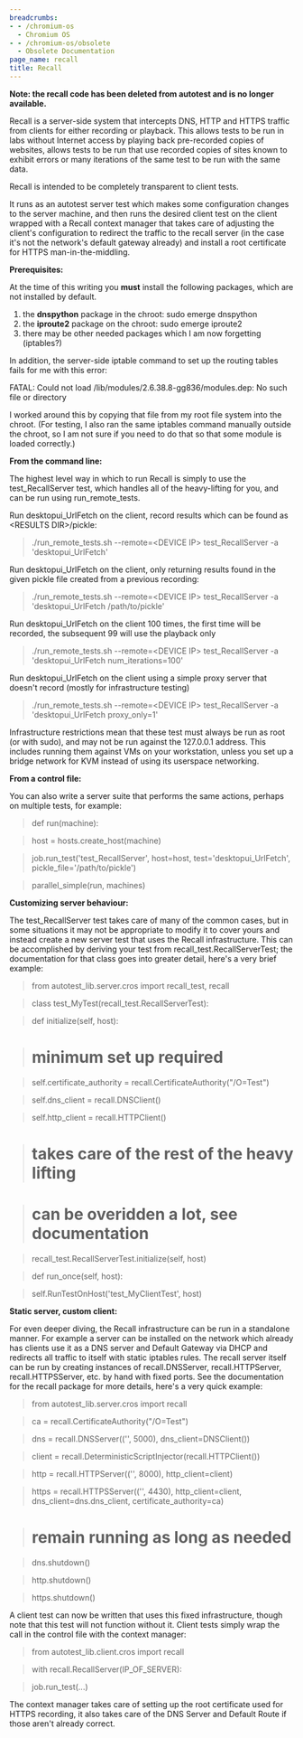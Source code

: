 ```yaml
---
breadcrumbs:
- - /chromium-os
  - Chromium OS
- - /chromium-os/obsolete
  - Obsolete Documentation
page_name: recall
title: Recall
---
```


**Note: the recall code has been deleted from autotest and is no longer
available.**

Recall is a server-side system that intercepts DNS, HTTP and HTTPS traffic from
clients for either recording or playback. This allows tests to be run in labs
without Internet access by playing back pre-recorded copies of websites, allows
tests to be run that use recorded copies of sites known to exhibit errors or
many iterations of the same test to be run with the same data.

Recall is intended to be completely transparent to client tests.

It runs as an autotest server test which makes some configuration changes to the
server machine, and then runs the desired client test on the client wrapped with
a Recall context manager that takes care of adjusting the client's configuration
to redirect the traffic to the recall server (in the case it's not the network's
default gateway already) and install a root certificate for HTTPS
man-in-the-middling.

**Prerequisites:**

At the time of this writing you **must** install the following packages, which
are not installed by default.

1.  the **dnspython** package in the chroot: sudo emerge dnspython
2.  the **iproute2** package on the chroot: sudo emerge iproute2
3.  there may be other needed packages which I am now forgetting
            (iptables?)

In addition, the server-side iptable command to set up the routing tables fails
for me with this error:

FATAL: Could not load /lib/modules/2.6.38.8-gg836/modules.dep: No such file or
directory

I worked around this by copying that file from my root file system into the
chroot. (For testing, I also ran the same iptables command manually outside the
chroot, so I am not sure if you need to do that so that some module is loaded
correctly.)

**From the command line:**

The highest level way in which to run Recall is simply to use the
test_RecallServer test, which handles all of the heavy-lifting for you, and can
be run using run_remote_tests.

Run desktopui_UrlFetch on the client, record results which can be found as
&lt;RESULTS DIR&gt;/pickle:

> ./run_remote_tests.sh --remote=&lt;DEVICE IP&gt; test_RecallServer -a
> 'desktopui_UrlFetch'

Run desktopui_UrlFetch on the client, only returning results found in the given
pickle file created from a previous recording:

> ./run_remote_tests.sh --remote=&lt;DEVICE IP&gt; test_RecallServer -a
> 'desktopui_UrlFetch /path/to/pickle'

Run desktopui_UrlFetch on the client 100 times, the first time will be recorded,
the subsequent 99 will use the playback only

> ./run_remote_tests.sh --remote=&lt;DEVICE IP&gt; test_RecallServer -a
> 'desktopui_UrlFetch num_iterations=100'

Run desktopui_UrlFetch on the client using a simple proxy server that doesn't
record (mostly for infrastructure testing)

> ./run_remote_tests.sh --remote=&lt;DEVICE IP&gt; test_RecallServer -a
> 'desktopui_UrlFetch proxy_only=1'

Infrastructure restrictions mean that these test must always be run as root (or
with sudo), and may not be run against the 127.0.0.1 address. This includes
running them against VMs on your workstation, unless you set up a bridge network
for KVM instead of using its userspace networking.

**From a control file:**

You can also write a server suite that performs the same actions, perhaps on
multiple tests, for example:

> def run(machine):

> host = hosts.create_host(machine)

> job.run_test('test_RecallServer', host=host, test='desktopui_UrlFetch',
> pickle_file='/path/to/pickle')

> parallel_simple(run, machines)

**Customizing server behaviour:**

The test_RecallServer test takes care of many of the common cases, but in some
situations it may not be appropriate to modify it to cover yours and instead
create a new server test that uses the Recall infrastructure. This can be
accomplished by deriving your test from recall_test.RecallServerTest; the
documentation for that class goes into greater detail, here's a very brief
example:

> from autotest_lib.server.cros import recall_test, recall

> class test_MyTest(recall_test.RecallServerTest):

> def initialize(self, host):

> # minimum set up required

> self.certificate_authority = recall.CertificateAuthority("/O=Test")

> self.dns_client = recall.DNSClient()

> self.http_client = recall.HTTPClient()

> # takes care of the rest of the heavy lifting

> # can be overidden a lot, see documentation

> recall_test.RecallServerTest.initialize(self, host)

> def run_once(self, host):

> self.RunTestOnHost('test_MyClientTest', host)

**Static server, custom client:**

For even deeper diving, the Recall infrastructure can be run in a standalone
manner. For example a server can be installed on the network which already has
clients use it as a DNS server and Default Gateway via DHCP and redirects all
traffic to itself with static iptables rules. The recall server itself can be
run by creating instances of recall.DNSServer, recall.HTTPServer,
recall.HTTPSServer, etc. by hand with fixed ports. See the documentation for the
recall package for more details, here's a very quick example:

> from autotest_lib.server.cros import recall

> ca = recall.CertificateAuthority("/O=Test")

> dns = recall.DNSServer(('', 5000), dns_client=DNSClient())

> client = recall.DeterministicScriptInjector(recall.HTTPClient())

> http = recall.HTTPServer(('', 8000), http_client=client)

> https = recall.HTTPSServer(('', 4430), http_client=client,
> dns_client=dns.dns_client, certificate_authority=ca)

> # remain running as long as needed

> dns.shutdown()

> http.shutdown()

> https.shutdown()

A client test can now be written that uses this fixed infrastructure, though
note that this test will not function without it. Client tests simply wrap the
call in the control file with the context manager:

> from autotest_lib.client.cros import recall

> with recall.RecallServer(IP_OF_SERVER):

> job.run_test(...)

The context manager takes care of setting up the root certificate used for HTTPS
recording, it also takes care of the DNS Server and Default Route if those
aren't already correct.
